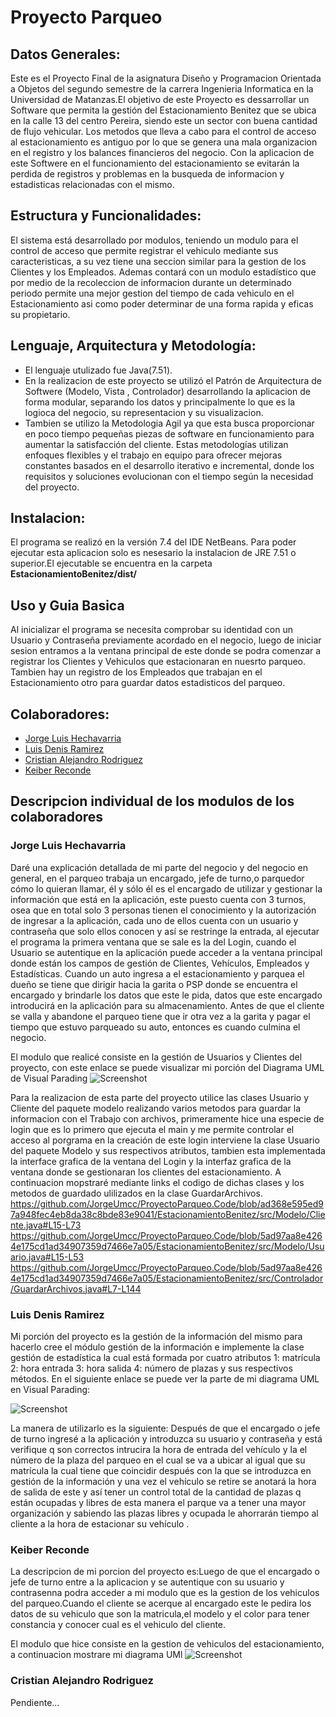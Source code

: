 # Proyecto Parqueo 

## Datos Generales:
Este es el Proyecto Final de la asignatura Diseño y Programacion Orientada a Objetos del segundo semestre de la carrera Ingenieria Informatica en la Universidad de Matanzas.El objetivo de este Proyecto es dessarrollar un Software que permita la gestión del 
 Estacionamiento Benitez que se ubica en la calle 13 del centro Pereira, siendo
 este un sector con buena cantidad de flujo vehicular. Los metodos que lleva a cabo para el
 control de acceso al estacionamiento es antiguo por lo que se genera una mala organizacion
 en el registro y los balances financieros del negocio. Con la aplicacion de este Softwere
 en el funcionamiento del estacionamiento se evitarán la perdida de registros y problemas 
 en la busqueda de informacion y estadisticas relacionadas con el mismo.

## Estructura y Funcionalidades:
  El sistema está desarrollado por modulos, teniendo un modulo para el control de acceso
 que permite registrar el vehiculo mediante sus caracteristicas, a su vez tiene una seccion
 similar para la gestion de los Clientes y los Empleados. Ademas contará con un modulo 
 estadístico que por medio de la recoleccion de informacion durante un determinado periodo
 permite una mejor gestion del tiempo de cada vehiculo en el Estacionamiento asi como poder
 determinar de una forma rapida y eficas su propietario.

  ## Lenguaje, Arquitectura y Metodología: 
  - El lenguaje utulizado fue Java(7.51).
  - En la realizacion de este proyecto se utilizó el Patrón de Arquitectura de Softwere 
 (Modelo, Vista , Controlador) desarrollando la aplicacion de forma modular, separando los datos
 y principalmente lo que es la logioca del negocio, su representacion y su visualizacion.
 - Tambien se utilizo la Metodologia Agil ya que esta busca proporcionar en poco tiempo pequeñas piezas
 de software en funcionamiento para aumentar la satisfacción del cliente. Estas metodologías utilizan 
 enfoques flexibles y el trabajo en equipo para ofrecer mejoras constantes basados en el desarrollo 
 iterativo e incremental, donde los requisitos y soluciones evolucionan con el tiempo según la necesidad
 del proyecto.
 
 ## Instalacion:
  El programa se realizó en la versión 7.4 del IDE NetBeans. Para poder ejecutar esta aplicacion solo es nesesario la instalacion de JRE 7.51 o superior.El ejecutable se encuentra en la carpeta **EstacionamientoBenitez/dist/**
 
 ## Uso y Guia Basica
 Al inicializar el programa se necesita comprobar su identidad con un Usuario y Contraseña previamente acordado en el negocio, luego de iniciar sesion entramos a la ventana principal de este donde se podra comenzar a registrar los Clientes y Vehiculos que estacionaran en nuesrto parqueo. Tambien hay un registro de los Empleados que trabajan en el Estacionamiento otro para guardar datos estadisticos del parqueo.
 
 ## Colaboradores:
 * [Jorge Luis Hechavarria]( https://github.com/JorgeUmcc )
 * [Luis Denis Ramirez](https://github.com/luisdenys0126)
 * [Cristian Alejandro Rodriguez](https://github.com/crissrdguez)
 * [Keiber Reconde](https://github.com/keiber21)
 
 ## Descripcion individual de los modulos de los colaboradores
 ### Jorge Luis Hechavarria

 Daré una explicación detallada de mi parte del negocio y del negocio en general, en el parqueo trabaja un encargado, jefe de turno,o parquedor cómo lo quieran llamar, él y sólo él es el encargado de utilizar y gestionar la información que está en la aplicación, este puesto cuenta con 3 turnos, osea que en total solo 3 personas tienen el conocimiento y la autorización de ingresar a la aplicación, cada uno de ellos cuenta con un usuario y contraseña que solo ellos conocen y así se restringe la entrada, al ejecutar el programa la primera ventana que se sale es la del Login, cuando el Usuario se autentique en la aplicación puede acceder a la ventana principal donde están los campos de gestión de Clientes, Vehículos, Empleados y Estadísticas. Cuando un auto ingresa a el estacionamiento y parquea el dueño se tiene que dirigir
hacia la garita o PSP donde se encuentra el encargado y brindarle los datos que este le pida, datos que este encargado introducirá en la aplicación para su almacenamiento. Antes de que el cliente se valla y abandone el parqueo tiene que ir otra vez a la garita y pagar el tiempo que estuvo parqueado su auto, entonces es cuando culmina el negocio.

 El modulo que realicé consiste en la gestión de Usuarios y Clientes del proyecto, con este enlace se puede visualizar mi porción del Diagrama UML de Visual Parading
 ![Screenshot](https://github.com/JorgeUmcc/ProyectoParqueo.VP/blob/main/Imagen%20del%20modulo%20de%20JORGE/Porcion%20de%20JorgeUmcc.jpg)

Para la realizacion de esta parte del proyecto utilice las clases Usuario y Cliente del paquete modelo realizando varios metodos para guardar la informacion con el Trabajo con archivos, primeramente hice una especie de login que es lo primero que ejecuta el main y me permite controlar el acceso al porgrama en la creación de este login interviene la clase Usuario del paquete Modelo y sus respectivos atributos, tambien esta implementada la interface grafica de la ventana del Login y la interfaz grafica de la ventana donde se gestionaran los clientes del estacionamiento.
A continuacion mopstraré mediante links el codigo de dichas clases y los metodos de guardado ulilizados en la clase GuardarArchivos.
https://github.com/JorgeUmcc/ProyectoParqueo.Code/blob/ad368e595ed97a948fec4eb8da38c8bde83e9041/EstacionamientoBenitez/src/Modelo/Cliente.java#L15-L73
https://github.com/JorgeUmcc/ProyectoParqueo.Code/blob/5ad97aa8e4264e175cd1ad34907359d7466e7a05/EstacionamientoBenitez/src/Modelo/Usuario.java#L15-L53
https://github.com/JorgeUmcc/ProyectoParqueo.Code/blob/5ad97aa8e4264e175cd1ad34907359d7466e7a05/EstacionamientoBenitez/src/Controlador/GuardarArchivos.java#L7-L144
 
 
 ### Luis Denis Ramirez
 Mi porción del proyecto es la gestión de la información del mismo para hacerlo cree el módulo gestión de la información e implemente la clase gestión de estadística la cual está formada por cuatro atributos 1: matrícula 2: hora entrada 3: hora salida 4: número de plazas y sus respectivos métodos. En el siguiente enlace se puede ver la parte de mi diagrama UML en Visual Parading:
 
![Screenshot](https://github.com/JorgeUmcc/ProyectoParqueo.VP/blob/main/Imagen%20del%20modulo%20de%20LUIS/Luis%20Denis.jpg )

 La manera de utilizarlo es la siguiente: Después de que el encargado o jefe de turno ingresé a la aplicación y introduzca su usuario y contraseña y está verifique q son correctos intrucira la hora de entrada del vehículo y la el número de la plaza del parqueo en el cual se va a ubicar al igual que su matrícula la cual tiene que coincidir después con la que se introduzca en gestión de la información y una vez el vehículo se retire se anotará la hora de salida de este y así tener un control total de la cantidad de plazas q están ocupadas  y libres de esta manera el parque va a tener una mayor organización y sabiendo las plazas libres y ocupada le ahorrarán tiempo al cliente a la hora de estacionar su vehículo .
 
 ### Keiber Reconde
 La descripcion de mi porcion del proyecto es:Luego de que el encargado o jefe de turno entre a la aplicacion y se autentique con su usuario y contrasenna podra acceder a mi modulo que es la gestion de los vehiculos del parqueo.Cuando el cliente se acerque al encargado este le pedira los datos de su vehiculo que son la matricula,el modelo y el color para tener constancia y conocer cual es el vehiculo del cliente.
 
 El modulo que hice consiste en la gestion de vehiculos del estacionamiento, a continuacion mostrare mi diagrama UMl
 ![Screenshot](https://github.com/JorgeUmcc/ProyectoParqueo.VP/blob/main/Imagen%20del%20modulo%20de%20KEIBER/KEIBER.jpg)
 
 
### Cristian Alejandro Rodriguez
 Pendiente...
 


